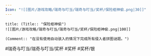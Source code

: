 ```yaml
---
Icon: "![[图片/游戏攻略/瑞奇与叮当/瑞奇与叮当/奖杯/保险柜神偷.png|30]]"
---
```

```ad-common-silver-trophy
title: (Title:: "保险柜神偷")
![[图片/游戏攻略/瑞奇与叮当/瑞奇与叮当/奖杯/保险柜神偷.png|100]]

(Comment:: "在没有使用自动骇入的情况下完成所有侵入者拼图谜题。")
```

#瑞奇与叮当/瑞奇与叮当/奖杯 #奖杯 #奖杯/银
